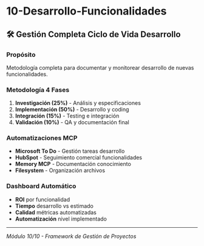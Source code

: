 # 10-Desarrollo-Funcionalidades

## 🛠️ Gestión Completa Ciclo de Vida Desarrollo

### Propósito
Metodología completa para documentar y monitorear desarrollo de nuevas funcionalidades.

### Metodología 4 Fases
1. **Investigación (25%)** - Análisis y especificaciones
2. **Implementación (50%)** - Desarrollo y coding
3. **Integración (15%)** - Testing e integración
4. **Validación (10%)** - QA y documentación final

### Automatizaciones MCP
- **Microsoft To Do** - Gestión tareas desarrollo
- **HubSpot** - Seguimiento comercial funcionalidades
- **Memory MCP** - Documentación conocimiento
- **Filesystem** - Organización archivos

### Dashboard Automático
- **ROI** por funcionalidad
- **Tiempo** desarrollo vs estimado
- **Calidad** métricas automatizadas
- **Automatización** nivel implementado

---
*Módulo 10/10 - Framework de Gestión de Proyectos*